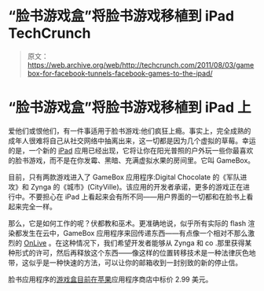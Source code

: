 # “脸书游戏盒”将脸书游戏移植到 iPad TechCrunch

> 原文：<https://web.archive.org/web/http://techcrunch.com/2011/08/03/gamebox-for-facebook-tunnels-facebook-games-to-the-ipad/>

# “脸书游戏盒”将脸书游戏移植到 iPad 上

爱他们或恨他们，有一件事适用于脸书游戏:他们疯狂上瘾。事实上，完全成熟的成年人很难将自己从社交网络中抽离出来，这一切都是因为几个虚拟的草莓。幸运的是，一个新的 [iPad](https://web.archive.org/web/20230203045141/https://techcrunch.com/tag/ipad) 应用已经出现，它将让你在阳光普照的户外玩一些你最喜欢的脸书游戏，而不是在你发霉、黑暗、充满虚拟水果的房间里。它叫 GameBox。

目前，只有两款游戏进入了 GameBox 应用程序:Digital Chocolate 的《军队进攻》和 Zynga 的《城市》(CityVille)。该应用的开发者承诺，更多的游戏正在进行中。不要担心在 iPad 上看起来会有所不同——用户界面的一切都和在脸书上看起来完全一样。

那么，它是如何工作的呢？伏都教和巫术。更准确地说，似乎所有实际的 flash 渲染都发生在云中，GameBox 应用程序来回传递东西——有点像一个相对不那么激烈的 [OnLive](https://web.archive.org/web/20230203045141/https://techcrunch.com/tag/onlive/) 。在这种情况下，我们希望开发者能够从 Zynga 和 co .那里获得某种形式的许可，然后再释放这个东西——像这样的位置转移技术是一种法律灰色地带，这似乎是一种快速的方法，可以让你的邮箱收到一封别致的新的停止信。

脸书应用程序的[游戏盒目前在](https://web.archive.org/web/20230203045141/http://itunes.apple.com/us/app/gamebox-for-facebook/id438622631?mt=8)[苹果](https://web.archive.org/web/20230203045141/https://techcrunch.com/tag/apple)应用程序商店中标价 2.99 美元。